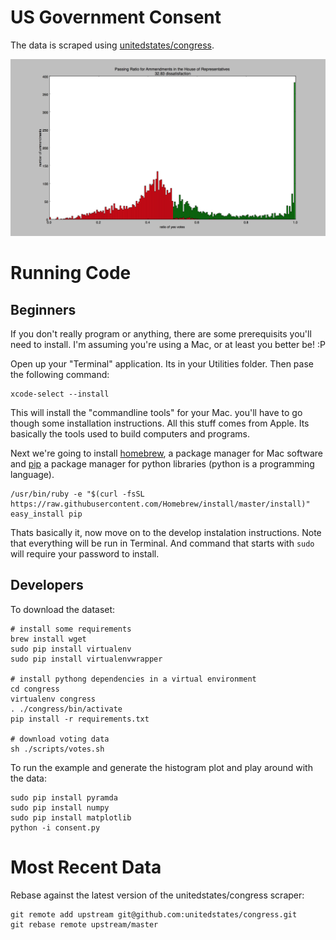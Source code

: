 # US Government Consent

The data is scraped using [unitedstates/congress](https://github.com/unitedstates/congress).

![](/histogram.png)

# Running Code

## Beginners

If you don't really program or anything, there are some prerequisits you'll need to install. I'm assuming you're using a Mac, or at least you better be! :P

Open up your "Terminal" application. Its in your Utilities folder. Then pase the following command:

    xcode-select --install

This will install the "commandline tools" for your Mac. you'll have to go though some installation instructions. All this stuff comes from Apple. Its basically the tools used to build computers and programs.

Next we're going to install [homebrew](http://brew.sh), a package manager for Mac software and [pip](https://pypi.python.org/pypi/pip) a package manager for python libraries (python is a programming language).

    /usr/bin/ruby -e "$(curl -fsSL https://raw.githubusercontent.com/Homebrew/install/master/install)"
    easy_install pip

Thats basically it, now move on to the develop instalation instructions. Note that everything will be run in Terminal. And command that starts with `sudo` will require your password to install.

## Developers

To download the dataset:

    # install some requirements
    brew install wget
    sudo pip install virtualenv
    sudo pip install virtualenvwrapper

    # install pythong dependencies in a virtual environment
    cd congress
    virtualenv congress
    . ./congress/bin/activate
    pip install -r requirements.txt

    # download voting data
    sh ./scripts/votes.sh

To run the example and generate the histogram plot and play around with the data:

    sudo pip install pyramda
    sudo pip install numpy
    sudo pip install matplotlib
    python -i consent.py

# Most Recent Data

Rebase against the latest version of the unitedstates/congress scraper:

    git remote add upstream git@github.com:unitedstates/congress.git
    git rebase remote upstream/master
